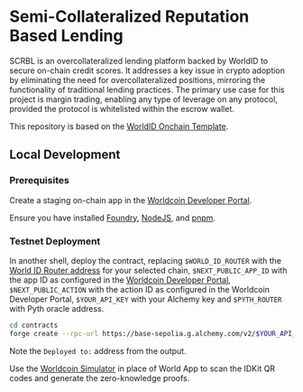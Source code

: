 # Semi-Collateralized Reputation Based Lending

SCRBL is an overcollateralized lending platform backed by WorldID to secure on-chain credit scores. 
It addresses a key issue in crypto adoption by eliminating the need for overcollateralized positions, mirroring the functionality of traditional lending practices.
The primary use case for this project is margin trading, enabling any type of leverage on any protocol, provided the protocol is whitelisted within the escrow wallet.

This repository is based on the [WorldID Onchain Template](https://github.com/worldcoin/world-id-onchain-template/tree/main).

## Local Development

### Prerequisites

Create a staging on-chain app in the [Worldcoin Developer Portal](https://developer.worldcoin.org).

Ensure you have installed [Foundry](https://book.getfoundry.sh/getting-started/installation), [NodeJS](https://nodejs.org/en/download), and [pnpm](https://pnpm.io/installation).

### Testnet Deployment

In another shell, deploy the contract, replacing `$WORLD_ID_ROUTER` with the [World ID Router address](https://docs.worldcoin.org/reference/address-book) for your selected chain, `$NEXT_PUBLIC_APP_ID` with the app ID as configured in the [Worldcoin Developer Portal](https://developer.worldcoin.org), `$NEXT_PUBLIC_ACTION` with the action ID as configured in the Worldcoin Developer Portal, `$YOUR_API_KEY` with your Alchemy key and `$PYTH_ROUTER` with Pyth oracle address.

```bash
cd contracts
forge create --rpc-url https://base-sepolia.g.alchemy.com/v2/$YOUR_API_KEY --private-key 0xac0974bec39a17e36ba4a6b4d238ff944bacb478cbed5efcae784d7bf4f2ff80 src/Manager.sol:Manager --constructor-args $WORLD_ID_ROUTER $NEXT_PUBLIC_APP_ID $NEXT_PUBLIC_ACTION $PYTH_ROUTER
```

Note the `Deployed to:` address from the output.

Use the [Worldcoin Simulator](https://simulator.worldcoin.org) in place of World App to scan the IDKit QR codes and generate the zero-knowledge proofs.
